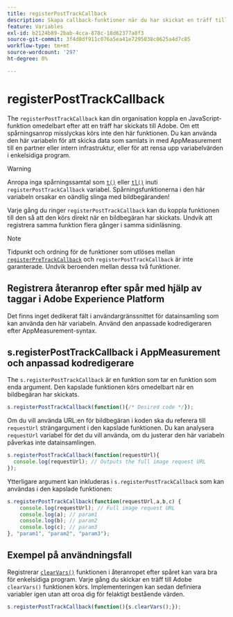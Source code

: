 ```yaml
---
title: registerPostTrackCallback
description: Skapa callback-funktioner när du har skickat en träff till Adobe.
feature: Variables
exl-id: b2124b89-2bab-4cca-878c-18d62377a8f3
source-git-commit: 3f4d8df911c076a5ea41e7295038c0625a4d7c85
workflow-type: tm+mt
source-wordcount: '297'
ht-degree: 0%

---
```


# registerPostTrackCallback

The `registerPostTrackCallback` kan din organisation koppla en JavaScript-funktion omedelbart efter att en träff har skickats till Adobe. Om ett spårningsanrop misslyckas körs inte den här funktionen. Du kan använda den här variabeln för att skicka data som samlats in med AppMeasurement till en partner eller intern infrastruktur, eller för att rensa upp variabelvärden i enkelsidiga program.

>[!WARNING]
>
>Anropa inga spårningssamtal som [`t()`](t-method.md) eller [`tl()`](tl-method.md) inuti `registerPostTrackCallback` variabel. Spårningsfunktionerna i den här variabeln orsakar en oändlig slinga med bildbegäranden!

Varje gång du ringer `registerPostTrackCallback` kan du koppla funktionen till den så att den körs direkt när en bildbegäran har skickats. Undvik att registrera samma funktion flera gånger i samma sidinläsning.

>[!NOTE]
>
>Tidpunkt och ordning för de funktioner som utlöses mellan [`registerPreTrackCallback`](registerpretrackcallback.md) och `registerPostTrackCallback` är inte garanterade. Undvik beroenden mellan dessa två funktioner.

## Registrera återanrop efter spår med hjälp av taggar i Adobe Experience Platform

Det finns inget dedikerat fält i användargränssnittet för datainsamling som kan använda den här variabeln. Använd den anpassade kodredigeraren efter AppMeasurement-syntax.

## s.registerPostTrackCallback i AppMeasurement och anpassad kodredigerare

The `s.registerPostTrackCallback` är en funktion som tar en funktion som enda argument. Den kapslade funktionen körs omedelbart när en bildbegäran har skickats.

```js
s.registerPostTrackCallback(function(){/* Desired code */});
```

Om du vill använda URL:en för bildbegäran i koden ska du referera till `requestUrl` strängargument i den kapslade funktionen. Du kan analysera `requestUrl` variabel för det du vill använda, om du justerar den här variabeln påverkas inte datainsamlingen.

```js
s.registerPostTrackCallback(function(requestUrl){
  console.log(requestUrl); // Outputs the full image request URL
});
```

Ytterligare argument kan inkluderas i `s.registerPostTrackCallback` som kan användas i den kapslade funktionen:

```js
s.registerPostTrackCallback(function(requestUrl,a,b,c) {
    console.log(requestUrl); // Full image request URL
    console.log(a); // param1
    console.log(b); // param2
    console.log(c); // param3
}, "param1", "param2", "param3");
```

## Exempel på användningsfall

Registrerar [`clearVars()`](clearvars.md) funktionen i återanropet efter spåret kan vara bra för enkelsidiga program. Varje gång du skickar en träff till Adobe `clearVars()` funktionen körs. Implementeringen kan sedan definiera variabler igen utan att oroa dig för felaktigt bestående värden.

```js
s.registerPostTrackCallback(function(){s.clearVars();});
```
